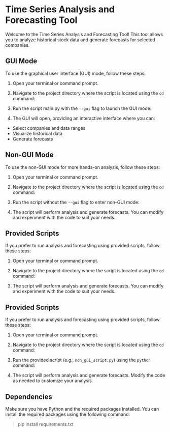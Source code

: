 # Time Series Analysis and Forecasting Tool

Welcome to the Time Series Analysis and Forecasting Tool! This tool allows you to analyze historical stock data and generate forecasts for selected companies.

## GUI Mode

To use the graphical user interface (GUI) mode, follow these steps:

1. Open your terminal or command prompt.

2. Navigate to the project directory where the script is located using the `cd` command:
3. Run the script main.py with the `--gui` flag to launch the GUI mode:



4. The GUI will open, providing an interactive interface where you can:
- Select companies and data ranges
- Visualize historical data
- Generate forecasts

## Non-GUI Mode

To use the non-GUI mode for more hands-on analysis, follow these steps:

1. Open your terminal or command prompt.

2. Navigate to the project directory where the script is located using the `cd` command:

3. Run the script without the `--gui` flag to enter non-GUI mode:

4. The script will perform analysis and generate forecasts. You can modify and experiment with the code to suit your needs.

## Provided Scripts

If you prefer to run analysis and forecasting using provided scripts, follow these steps:

1. Open your terminal or command prompt.

2. Navigate to the project directory where the script is located using the `cd` command:

4. The script will perform analysis and generate forecasts. You can modify and experiment with the code to suit your needs.

## Provided Scripts

If you prefer to run analysis and forecasting using provided scripts, follow these steps:

1. Open your terminal or command prompt.

2. Navigate to the project directory where the script is located using the `cd` command:


3. Run the provided script (e.g., `non_gui_script.py`) using the `python` command:

4. The script will perform analysis and generate forecasts. Modify the code as needed to customize your analysis.

## Dependencies

Make sure you have Python and the required packages installed. You can install the required packages using the following command:
> pip install requirements.txt


